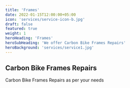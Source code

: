 ```yaml
---
title: 'Frames'
date: 2022-01-15T12:00:00+05:00
icon: 'services/service-icon-b.jpg'
draft: false
featured: true
weight: 1
heroHeading: 'Frames'
heroSubHeading: 'We offer Carbon Bike Frames Repairs'
heroBackground: 'services/service1.jpg'
---
```


## Carbon Bike Frames Repairs

Carbon Bike Frames Repairs as per your needs